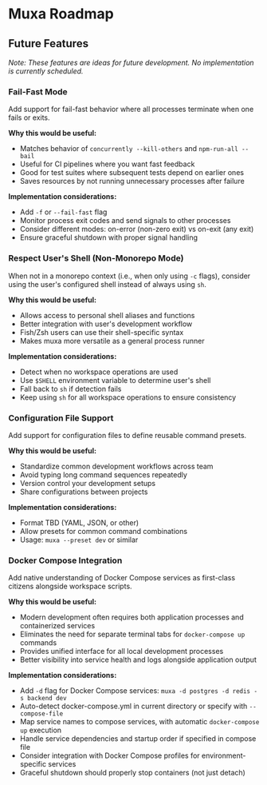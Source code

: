 # Muxa Roadmap

## Future Features

*Note: These features are ideas for future development. No implementation is currently scheduled.*

### Fail-Fast Mode

Add support for fail-fast behavior where all processes terminate when one fails or exits.

**Why this would be useful:**

- Matches behavior of `concurrently --kill-others` and `npm-run-all --bail`
- Useful for CI pipelines where you want fast feedback
- Good for test suites where subsequent tests depend on earlier ones
- Saves resources by not running unnecessary processes after failure

**Implementation considerations:**

- Add `-f` or `--fail-fast` flag
- Monitor process exit codes and send signals to other processes
- Consider different modes: on-error (non-zero exit) vs on-exit (any exit)
- Ensure graceful shutdown with proper signal handling

### Respect User's Shell (Non-Monorepo Mode)

When not in a monorepo context (i.e., when only using `-c` flags), consider using the user's configured shell instead of always using `sh`.

**Why this would be useful:**

- Allows access to personal shell aliases and functions
- Better integration with user's development workflow
- Fish/Zsh users can use their shell-specific syntax
- Makes muxa more versatile as a general process runner

**Implementation considerations:**

- Detect when no workspace operations are used
- Use `$SHELL` environment variable to determine user's shell
- Fall back to `sh` if detection fails
- Keep using `sh` for all workspace operations to ensure consistency

### Configuration File Support

Add support for configuration files to define reusable command presets.

**Why this would be useful:**

- Standardize common development workflows across team
- Avoid typing long command sequences repeatedly
- Version control your development setups
- Share configurations between projects

**Implementation considerations:**

- Format TBD (YAML, JSON, or other)
- Allow presets for common command combinations
- Usage: `muxa --preset dev` or similar

### Docker Compose Integration

Add native understanding of Docker Compose services as first-class citizens alongside workspace scripts.

**Why this would be useful:**

- Modern development often requires both application processes and containerized services
- Eliminates the need for separate terminal tabs for `docker-compose up` commands
- Provides unified interface for all local development processes
- Better visibility into service health and logs alongside application output

**Implementation considerations:**

- Add `-d` flag for Docker Compose services: `muxa -d postgres -d redis -s backend dev`
- Auto-detect docker-compose.yml in current directory or specify with `--compose-file`
- Map service names to compose services, with automatic `docker-compose up` execution
- Handle service dependencies and startup order if specified in compose file
- Consider integration with Docker Compose profiles for environment-specific services
- Graceful shutdown should properly stop containers (not just detach)
